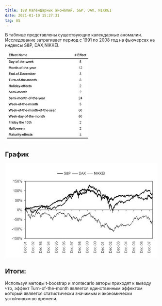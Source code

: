 ```yaml
---
title: 188 Календарных аномалий. S&P, DAX, NIKKEI
date: 2021-01-10 15:27:31
tag: AS
---
```

В таблице представлены существующие календарные аномалии. Исследование затрагивает период с 1991 по 2008 год на фьючерсах на индексы S&P, DAX,NIKKEI.


<img src="https://raw.githubusercontent.com/Ragve-hub/scribble/gh-pages/images/56456e3d-db1c-4e5d-92c8-99442ac82331.jpg" alt="Фундаментальный анализ">


## График



<img src="https://raw.githubusercontent.com/Ragve-hub/scribble/gh-pages/images/a38138bc-b316-490e-b391-c391872e57ff.jpg" alt="Фундаментальный анализ">

## Итоги:
Используя методы t-boostrap и montecarlo авторы приходят к выводу что, эффект Turn-of-the-month является единственным эффектом который является статистически значимым и экономически устойчивым во времени.

